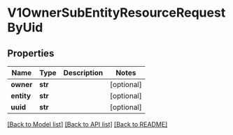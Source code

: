 # V1OwnerSubEntityResourceRequestByUid

## Properties
Name | Type | Description | Notes
------------ | ------------- | ------------- | -------------
**owner** | **str** |  | [optional] 
**entity** | **str** |  | [optional] 
**uuid** | **str** |  | [optional] 

[[Back to Model list]](../README.md#documentation-for-models) [[Back to API list]](../README.md#documentation-for-api-endpoints) [[Back to README]](../README.md)


